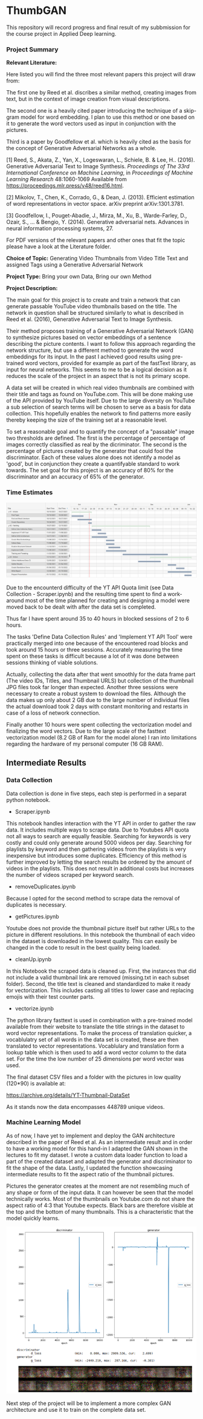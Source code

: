 # ThumbGAN


This repository will record progress and final result of my subbmission for the course project in Applied Deep learning.


### Project Summary

**Relevant Literature:**

Here listed you will find the three most relevant papers this project will draw from:

The first one by Reed et al. discribes a similar method, creating images from text, but in the context of image creation from visual descriptions.

The second one is a heavily cited paper introducing the technique of a skip-gram model for word embedding. I plan to use this method or one based on it to generate the word vectors used as input in conjunction with the pictures.

Third is a paper by Goodfellow et al. which is heavily cited as the basis for the concept of Generative Adversarial Networks as a whole.

[1] Reed, S., Akata, Z., Yan, X., Logeswaran, L., Schiele, B. &amp; Lee, H.. (2016). Generative Adversarial Text to Image Synthesis. <i>Proceedings of The 33rd International Conference on Machine Learning</i>, in <i>Proceedings of Machine Learning Research</i> 48:1060-1069 Available from https://proceedings.mlr.press/v48/reed16.html.

[2] Mikolov, T., Chen, K., Corrado, G., & Dean, J. (2013). Efficient estimation of word representations in vector space. arXiv preprint arXiv:1301.3781.

[3] Goodfellow, I., Pouget-Abadie, J., Mirza, M., Xu, B., Warde-Farley, D., Ozair, S., ... & Bengio, Y. (2014). Generative adversarial nets. Advances in neural information processing systems, 27.


For PDF versions of the relevant papers and other ones that fit the topic please have a look at the Literature folder.

**Choice of Topic:** 
Generating Video Thumbnails from Video Title Text and assigned Tags using a Generative Adversarial Network

**Project Type:** Bring your own Data, Bring our own Method

**Project Description:**

The main goal for this project is to create and train a network that can generate passable YouTube video thumbnails based on the title. The network in question shall be structured similarly to what is described in Reed et al. (2016), Generative Adversarial Text to Image Synthesis. 

Their method proposes training of a Generative Adversarial Network (GAN) to synthesize pictures based on vector embeddings of a sentence describing the picture contents. I want to follow this approach regarding the network structure, but use a different method to generate the word embeddings for its input. In the past I achieved good results using pre-trained word vectors, provided for example as part of the fastText library, as input for neural networks. This seems to me to be a logical decision as it reduces the scale of the project in an aspect that is not its primary scope.

A data set will be created in which real video thumbnails are combined with their title and tags as found on YouTube.com. This will be done making use of the API provided by YouTube itself. Due to the large diversity on YouTube a sub selection of search terms will be chosen to serve as a basis for data collection. This hopefully enables the network to find patterns more easily thereby keeping the size of the training set at a reasonable level. 

To set a reasonable goal and to quantify the concept of a "passable" image two thresholds are defined. The first is the percentage of percentage of images correctly classified as real by the dicriminator. The second is the percentage of pictures created by the generator that could fool the discriminator. Each of these values alone does not identify a model as 'good', but in conjunction they create a quantifyable standard to work towards. The set goal for this project is an accuracy of 80% for the discriminator and an accuracy of 65% of the generator.


### Time Estimates

![plot](./Gantt.png)

Due to the encounterd difficulty of the YT API Quota limit (see Data Collection - Scraper.ipynb) and the resulting time spent to find a work-around most of the time planned for creating and designing a model were moved back to be dealt with after the data set is completed.

Thus far I have spent around 35 to 40 hours in blocked sessions of 2 to 6 hours. 

The tasks 'Define Data Collection Rules' and 'Implement YT API Tool' were practically merged into one because of the encountered road blocks and took around 15 hours or three sessions. Accurately measuring the time spent on these tasks is difficult because a lot of it was done between sessions thinking of viable solutions.

Actually, collecting the data after that went smoothly for the data frame part (The video IDs, Titles, and Thumbnail URLS) but collection of the thumbnail JPG files took far longer than expected. Another three sessions were necessary to create a robust system to download the files. Although the data makes up only about 2  GB due to the large number of individual files the actual download took 2 days with constant monitoring and restarts in case of a loss of network connection.

Finally another 10 hours were spent collecting the vectorization model and finalizing the word vectors. Due to the large scale of the fasttext vectorization model (8.2 GB of Ram for the model alone) I ran into limitations regarding the hardware of my personal computer (16 GB RAM). 

## Intermediate Results

### Data Collection

Data collection is done in five steps, each step is performed in a separat python notebook.

- Scraper.ipynb

This notebook handles interaction with the YT API in order to gather the raw data. It includes multiple ways to scrape data. Due to Youtubes API quota not all ways to search are equally feasible. Searching for keywords is very costly and could only generate around 5000 videos per day. Searching for playlists by keyword and then gathering videos from the playlists is very inexpensive but introduces some duplicates. Efficiency of this method is further improved by letting the search results be ordered by the amount of videos in the playlists. This does not result in additional costs but increases the number of videos scraped per keyword search.

- removeDuplicates.ipynb

Because I opted for the second method to scrape data the removal of duplicates is necessary.

- getPictures.ipynb

Youtube does not provide the thumbnail picture itself but rather URLs to the picture in different resolutions. In this notebook the thumbnail of each video in the dataset is downloaded in the lowest quality. This can easily be changed in the code to result in the best quality being loaded.

- cleanUp.ipynb

In this Notebook the scraped data is cleaned up.
First, the instances that did not include a valid thumbnail link are removed (missing.txt in each subset folder).
Second, the title text is cleaned and standardized to make it ready for vectorization.
This includes casting all titles to lower case and replacing emojis with their test counter parts.

- vectorize.ipynb

The python library fasttext is used in combination with a pre-trained model available from their website to translate the title strings in the dataset to word vector representations.
To make the process of translation quicker, a vocablulatry set of all words in the data set is created, these are then translated to vector representations. Vocablulary and translation form a lookup table which is then used to add a word vector column to the data set. For the time the low number of 25 dimensions per word vector was used.

The final dataset CSV files and a folder with the pictures in low quality (120\*90) is available at:

https://archive.org/details/YT-Thumbnail-DataSet

As it stands now the data encompasses 448789 unique videos.

### Machine Learning Model

As of now, I have yet to implement and deploy the GAN architecture described in the paper of Reed et al. As an intermediate result and in order to have a working model for this hand-in I adapted the GAN shown in the lectures to fit my dataset. I wrote a custom data loader function to load a part of the created dataset and adapted the generator and discriminator to fit the shape of the data. Lastly, I updated the function showcasing intermediate results to fit the aspect ratio of the thumbnail pictures.

Pictures the generator creates at the moment are not resembling much of any shape or form of the input data. It can however be seen that the model technically works. Most of the thumbnails on Youtube.com do not share the aspect ratio of 4:3 that Youtube expects. Black bars are therefore visible at the top and the bottom of many thumbnails. This is a characteristic that the model quickly learns.


![plot](./intermediate_results.png)

Next step of the project will be to implement a more complex GAN architecture and use it to train on the complete data set.
